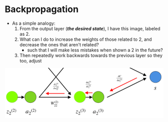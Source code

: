 # Backpropagation

* As a simple analogy:
  1. From the output layer (***the desired state***), I have this image, labeled as $2$.  
  2. What can I do to increase the weights of those related to 2, 
     and decrease the ones that aren't related?
     - such that I will make less mistakes when shown a $2$ in the future?
  3. Then repeatedly work backwards towards the previous layer so they too, adjust

<img alt="backprop" src="/images/backprop.png" />